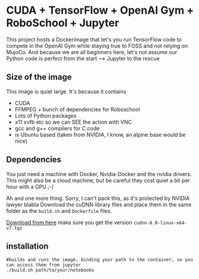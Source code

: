# CUDA + TensorFlow + OpenAI Gym + RoboSchool + Jupyter

This project hosts a Dockerimage that let's you run TensorFlow code to compete in the OpenAI Gym while staying true to FOSS and not relying on MujoCo. And because we are all beginners here, let's not assume our Python code is perfect from the start --> Jupyter to the rescue

## Size of the image
This image is quiet large. It's because it contains

- CUDA
- FFMPEG + bunch of dependencies for Roboschool
- Lots of Python packages
- x11 xvfb etc so we can SEE the action with VNC
- gcc and g++ compilers for C code
- is Ubuntu based (taken from NVIDIA, I know, an alpine base would be nice)

## Dependencies

You just need a machine with Docker, Nvidia-Docker and the nvidia drivers. This might also be a cloud machine, but be careful they cost quiet a bit per hour with a GPU ;-)

Ah and one more thing. Sorry, I can't pack this, as it's protected by NVIDIA lawyer blabla
Download the cuDNN library files and place them in the same folder as the `build.sh` and `Dockerfile` files.

[Download from here](https://developer.nvidia.com/cudnn) make sure you get the version `cudnn-8.0-linux-x64-v7.tgz`

## installation

```
#builds and runs the image, binding your path to the container, so you can access them from jupyter
./build.sh path/to/your/notebooks 
```
